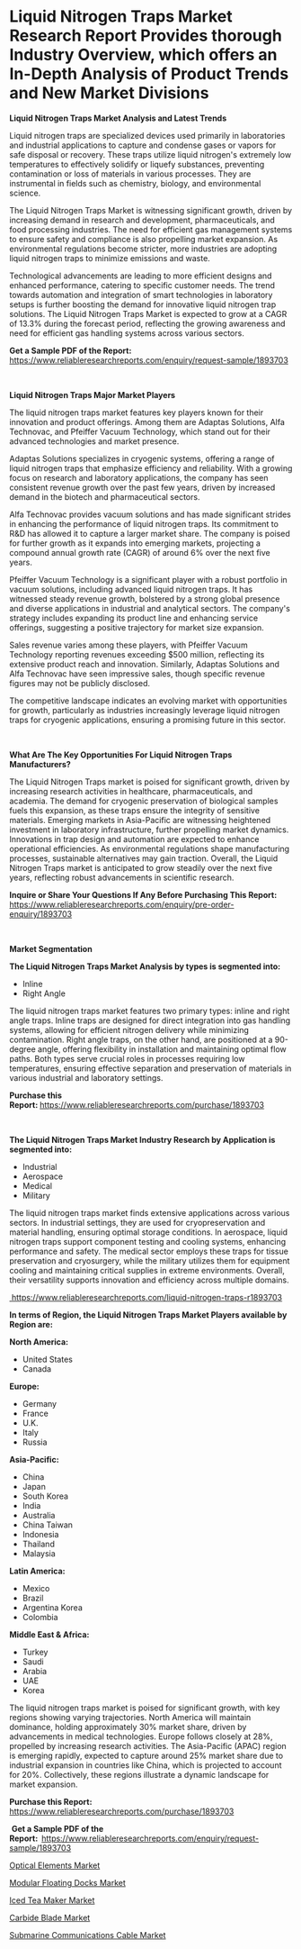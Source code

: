 <p><h1>Liquid Nitrogen Traps Market Research Report Provides thorough Industry Overview, which offers an In-Depth Analysis of Product Trends and New Market Divisions</h1></p><p><strong>Liquid Nitrogen Traps Market Analysis and Latest Trends</strong></p>
<p><p>Liquid nitrogen traps are specialized devices used primarily in laboratories and industrial applications to capture and condense gases or vapors for safe disposal or recovery. These traps utilize liquid nitrogen's extremely low temperatures to effectively solidify or liquefy substances, preventing contamination or loss of materials in various processes. They are instrumental in fields such as chemistry, biology, and environmental science.</p><p>The Liquid Nitrogen Traps Market is witnessing significant growth, driven by increasing demand in research and development, pharmaceuticals, and food processing industries. The need for efficient gas management systems to ensure safety and compliance is also propelling market expansion. As environmental regulations become stricter, more industries are adopting liquid nitrogen traps to minimize emissions and waste.</p><p>Technological advancements are leading to more efficient designs and enhanced performance, catering to specific customer needs. The trend towards automation and integration of smart technologies in laboratory setups is further boosting the demand for innovative liquid nitrogen trap solutions. The Liquid Nitrogen Traps Market is expected to grow at a CAGR of 13.3% during the forecast period, reflecting the growing awareness and need for efficient gas handling systems across various sectors.</p></p>
<p><strong>Get a Sample PDF of the Report:&nbsp;</strong> <a href="https://www.reliableresearchreports.com/enquiry/request-sample/1893703?utm_campaign=48&utm_medium=2&utm_source=Github&utm_content=ia&utm_term=20022025&utm_id=liquid-nitrogen-traps">https://www.reliableresearchreports.com/enquiry/request-sample/1893703</a></p>
<p>&nbsp;</p>
<p><strong>Liquid Nitrogen Traps Major Market Players</strong></p>
<p><p>The liquid nitrogen traps market features key players known for their innovation and product offerings. Among them are Adaptas Solutions, Alfa Technovac, and Pfeiffer Vacuum Technology, which stand out for their advanced technologies and market presence.</p><p>Adaptas Solutions specializes in cryogenic systems, offering a range of liquid nitrogen traps that emphasize efficiency and reliability. With a growing focus on research and laboratory applications, the company has seen consistent revenue growth over the past few years, driven by increased demand in the biotech and pharmaceutical sectors.</p><p>Alfa Technovac provides vacuum solutions and has made significant strides in enhancing the performance of liquid nitrogen traps. Its commitment to R&D has allowed it to capture a larger market share. The company is poised for further growth as it expands into emerging markets, projecting a compound annual growth rate (CAGR) of around 6% over the next five years.</p><p>Pfeiffer Vacuum Technology is a significant player with a robust portfolio in vacuum solutions, including advanced liquid nitrogen traps. It has witnessed steady revenue growth, bolstered by a strong global presence and diverse applications in industrial and analytical sectors. The company's strategy includes expanding its product line and enhancing service offerings, suggesting a positive trajectory for market size expansion.</p><p>Sales revenue varies among these players, with Pfeiffer Vacuum Technology reporting revenues exceeding $500 million, reflecting its extensive product reach and innovation. Similarly, Adaptas Solutions and Alfa Technovac have seen impressive sales, though specific revenue figures may not be publicly disclosed.</p><p>The competitive landscape indicates an evolving market with opportunities for growth, particularly as industries increasingly leverage liquid nitrogen traps for cryogenic applications, ensuring a promising future in this sector.</p></p>
<p>&nbsp;</p>
<p><strong>What Are The Key Opportunities For Liquid Nitrogen Traps Manufacturers?</strong></p>
<p><p>The Liquid Nitrogen Traps market is poised for significant growth, driven by increasing research activities in healthcare, pharmaceuticals, and academia. The demand for cryogenic preservation of biological samples fuels this expansion, as these traps ensure the integrity of sensitive materials. Emerging markets in Asia-Pacific are witnessing heightened investment in laboratory infrastructure, further propelling market dynamics. Innovations in trap design and automation are expected to enhance operational efficiencies. As environmental regulations shape manufacturing processes, sustainable alternatives may gain traction. Overall, the Liquid Nitrogen Traps market is anticipated to grow steadily over the next five years, reflecting robust advancements in scientific research.</p></p>
<p><strong>Inquire or Share Your Questions If Any Before Purchasing This Report:</strong> <a href="https://www.reliableresearchreports.com/enquiry/pre-order-enquiry/1893703?utm_campaign=48&utm_medium=2&utm_source=Github&utm_content=ia&utm_term=20022025&utm_id=liquid-nitrogen-traps">https://www.reliableresearchreports.com/enquiry/pre-order-enquiry/1893703</a></p>
<p>&nbsp;</p>
<p><strong>Market Segmentation</strong></p>
<p><strong>The Liquid Nitrogen Traps Market Analysis by types is segmented into:</strong></p>
<p><ul><li>Inline</li><li>Right Angle</li></ul></p>
<p><p>The liquid nitrogen traps market features two primary types: inline and right angle traps. Inline traps are designed for direct integration into gas handling systems, allowing for efficient nitrogen delivery while minimizing contamination. Right angle traps, on the other hand, are positioned at a 90-degree angle, offering flexibility in installation and maintaining optimal flow paths. Both types serve crucial roles in processes requiring low temperatures, ensuring effective separation and preservation of materials in various industrial and laboratory settings.</p></p>
<p><strong>Purchase this Report:&nbsp;</strong><a href="https://www.reliableresearchreports.com/purchase/1893703?utm_campaign=48&utm_medium=2&utm_source=Github&utm_content=ia&utm_term=20022025&utm_id=liquid-nitrogen-traps">https://www.reliableresearchreports.com/purchase/1893703</a></p>
<p>&nbsp;</p>
<p><strong>The Liquid Nitrogen Traps Market Industry Research by Application is segmented into:</strong></p>
<p><ul><li>Industrial</li><li>Aerospace</li><li>Medical</li><li>Military</li></ul></p>
<p><p>The liquid nitrogen traps market finds extensive applications across various sectors. In industrial settings, they are used for cryopreservation and material handling, ensuring optimal storage conditions. In aerospace, liquid nitrogen traps support component testing and cooling systems, enhancing performance and safety. The medical sector employs these traps for tissue preservation and cryosurgery, while the military utilizes them for equipment cooling and maintaining critical supplies in extreme environments. Overall, their versatility supports innovation and efficiency across multiple domains.</p></p>
<p><a href="https://www.reliableresearchreports.com/liquid-nitrogen-traps-r1893703?utm_campaign=48&utm_medium=2&utm_source=Github&utm_content=ia&utm_term=20022025&utm_id=liquid-nitrogen-traps">&nbsp;https://www.reliableresearchreports.com/liquid-nitrogen-traps-r1893703</a></p>
<p><strong>In terms of Region, the Liquid Nitrogen Traps Market Players available by Region are:</strong></p>
<p>
    <p> <strong> North America: </strong>
        <ul>
            <li>United States</li>
            <li>Canada</li>
        </ul>
        </p> 
    <p> <strong> Europe: </strong>
        <ul>
            <li>Germany</li>
            <li>France</li>
            <li>U.K.</li>
            <li>Italy</li>
            <li>Russia</li>
        </ul>
        </p> 
    <p> <strong> Asia-Pacific: </strong>
        <ul>
            <li>China</li>
            <li>Japan</li>
            <li>South Korea</li>
            <li>India</li>
            <li>Australia</li>
            <li>China Taiwan</li>
            <li>Indonesia</li>
            <li>Thailand</li>
            <li>Malaysia</li>
        </ul>
        </p> 
    <p> <strong> Latin America: </strong>
        <ul>
            <li>Mexico</li>
            <li>Brazil</li>
            <li>Argentina Korea</li>
            <li>Colombia</li>
        </ul>
        </p> 
    <p> <strong> Middle East & Africa: </strong>
        <ul>
            <li>Turkey</li>
            <li>Saudi</li>
            <li>Arabia</li>
            <li>UAE</li>
            <li>Korea</li>
        </ul>
    </p>
    </p>
<p><p>The liquid nitrogen traps market is poised for significant growth, with key regions showing varying trajectories. North America will maintain dominance, holding approximately 30% market share, driven by advancements in medical technologies. Europe follows closely at 28%, propelled by increasing research activities. The Asia-Pacific (APAC) region is emerging rapidly, expected to capture around 25% market share due to industrial expansion in countries like China, which is projected to account for 20%. Collectively, these regions illustrate a dynamic landscape for market expansion.</p></p>
<p><strong>Purchase this Report: </strong><a href="https://www.reliableresearchreports.com/purchase/1893703?utm_campaign=48&utm_medium=2&utm_source=Github&utm_content=ia&utm_term=20022025&utm_id=liquid-nitrogen-traps">https://www.reliableresearchreports.com/purchase/1893703</a></p>
<p>&nbsp;<strong>Get a Sample PDF of the Report:&nbsp;&nbsp;</strong><a href="https://www.reliableresearchreports.com/enquiry/request-sample/1893703?utm_campaign=48&utm_medium=2&utm_source=Github&utm_content=ia&utm_term=20022025&utm_id=liquid-nitrogen-traps">https://www.reliableresearchreports.com/enquiry/request-sample/1893703</a></p>
<p><strong></strong></p>
<p><p><a href="https://github.com/vigoseiler/Market-Research-Report-List-1/blob/main/optical-elements-market.md?utm_campaign=48&utm_medium=2&utm_source=Github&utm_content=ia&utm_term=20022025&utm_id=liquid-nitrogen-traps">Optical Elements Market</a></p><p><a href="https://github.com/poianaokkels/Market-Research-Report-List-1/blob/main/modular-floating-docks-market.md?utm_campaign=48&utm_medium=2&utm_source=Github&utm_content=ia&utm_term=20022025&utm_id=liquid-nitrogen-traps">Modular Floating Docks Market</a></p><p><a href="https://github.com/iquiseeboli/Market-Research-Report-List-1/blob/main/iced-tea-maker-market.md?utm_campaign=48&utm_medium=2&utm_source=Github&utm_content=ia&utm_term=20022025&utm_id=liquid-nitrogen-traps">Iced Tea Maker Market</a></p><p><a href="https://github.com/jhamygunler/Market-Research-Report-List-1/blob/main/carbide-blade-market.md?utm_campaign=48&utm_medium=2&utm_source=Github&utm_content=ia&utm_term=20022025&utm_id=liquid-nitrogen-traps">Carbide Blade Market</a></p><p><a href="https://github.com/daemluari/Market-Research-Report-List-1/blob/main/submarine-communications-cable-market.md?utm_campaign=48&utm_medium=2&utm_source=Github&utm_content=ia&utm_term=20022025&utm_id=liquid-nitrogen-traps">Submarine Communications Cable Market</a></p></p>